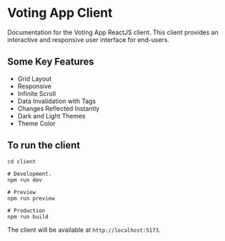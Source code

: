 # Voting App Client

Documentation for the Voting App ReactJS client. This client provides an interactive and responsive user interface for end-users. 

## Some Key Features

- Grid Layout
- Responsive
- Infinite Scroll
- Data Invalidation with Tags
- Changes Reflected Instantly
- Dark and Light Themes
- Theme Color


## To run the client
```shell
cd client

# Development.
npm run dev

# Preview
npm run preview

# Production
npm run build
```

The client will be available at `http://localhost:5173`.



